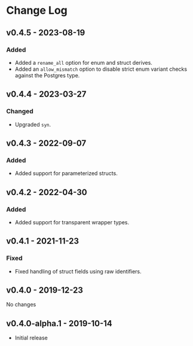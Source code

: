 # Change Log

## v0.4.5 - 2023-08-19

### Added

* Added a `rename_all` option for enum and struct derives.
* Added an `allow_mismatch` option to disable strict enum variant checks against the Postgres type.

## v0.4.4 - 2023-03-27

### Changed

* Upgraded `syn`.

## v0.4.3 - 2022-09-07

### Added

* Added support for parameterized structs.

## v0.4.2 - 2022-04-30

### Added

* Added support for transparent wrapper types.

## v0.4.1 - 2021-11-23

### Fixed

* Fixed handling of struct fields using raw identifiers.

## v0.4.0 - 2019-12-23

No changes

## v0.4.0-alpha.1 - 2019-10-14

* Initial release
